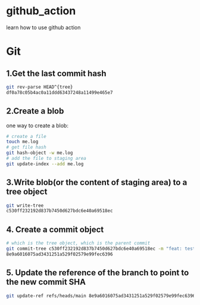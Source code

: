 # github_action
learn how to use github action

# Git

## 1.Get the last commit hash

```bash
git rev-parse HEAD^{tree}
df0a78c05b4ac0a11ddd63437248a11499e465e7
```

## 2.Create a blob

one way to create a blob:
```bash
# create a file
touch me.log
# get file hash
git hash-object -w me.log
# add the file to staging area
git update-index --add me.log
```

## 3.Write blob(or the content of staging area) to a tree object

```bash
git write-tree
c530ff232192d837b7450d627bdc6e40a69518ec
```

## 4. Create a commit object

```bash
# which is the tree object, which is the parent commit
git commit-tree c530ff232192d837b7450d627bdc6e40a69518ec -m "feat: test commit" -p df0a78c05b4ac0a11ddd63437248a11499e465e7
8e9a6016075ad3431251a529f02579e99fec6396
```

## 5. Update the reference of the branch to point to the new commit SHA

```bash
git update-ref refs/heads/main 8e9a6016075ad3431251a529f02579e99fec6396
```

